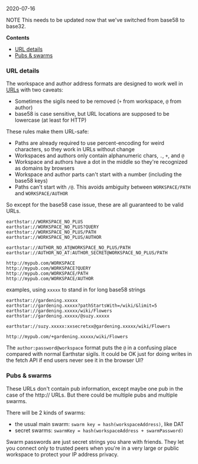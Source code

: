 2020-07-16

NOTE This needs to be updated now that we've switched from base58 to base32.

<!-- START doctoc generated TOC please keep comment here to allow auto update -->
<!-- DON'T EDIT THIS SECTION, INSTEAD RE-RUN doctoc TO UPDATE -->
**Contents**

- [URL details](#url-details)
- [Pubs & swarms](#pubs--swarms)

<!-- END doctoc generated TOC please keep comment here to allow auto update -->

### URL details

The workspace and author address formats are designed to work well in [URLs](https://tools.ietf.org/html/rfc3986) with two caveats:
* Sometimes the sigils need to be removed (`+` from workspace, `@` from author)
* base58 is case sensitive, but URL locations are supposed to be lowercase (at least for HTTP)

These rules make them URL-safe:
* Paths are already required to use percent-encoding for weird characters, so they work in URLs without change
* Workspaces and authors only contain alphanumeric chars, `.`, `+`, and `@`
* Workspace and authors have a dot in the middle so they're recognized as domains by browsers
* Workspace and author parts can't start with a number (including the base58 keys)
* Paths can't start with `/@`.  This avoids ambiguity between `WORKSPACE/PATH` and `WORKSPACE/AUTHOR`

So except for the base58 case issue, these are all guaranteed to be valid URLs.
```
earthstar://WORKSPACE_NO_PLUS
earthstar://WORKSPACE_NO_PLUS?QUERY
earthstar://WORKSPACE_NO_PLUS/PATH
earthstar://WORKSPACE_NO_PLUS/AUTHOR

earthstar://AUTHOR_NO_AT@WORKSPACE_NO_PLUS/PATH
earthstar://AUTHOR_NO_AT:AUTHOR_SECRET@WORKSPACE_NO_PLUS/PATH

http://mypub.com/WORKSPACE
http://mypub.com/WORKSPACE?QUERY
http://mypub.com/WORKSPACE/PATH
http://mypub.com/WORKSPACE/AUTHOR
```

examples, using `xxxxx` to stand in for long base58 strings

```
earthstar://gardening.xxxxx
earthstar://gardening.xxxxx?pathStartsWith=/wiki/&limit=5
earthstar://gardening.xxxxx/wiki/Flowers
earthstar://gardening.xxxxx/@suzy.xxxxx

earthstar://suzy.xxxxx:xxsecretxx@gardening.xxxxx/wiki/Flowers

http://mypub.com/+gardening.xxxxx/wiki/Flowers
```

The `author:password@workspace` format puts the `@` in a confusing place compared with normal Earthstar sigils.  It could be OK just for doing writes in the fetch API if end users never see it in the browser UI?


### Pubs & swarms

These URLs don't contain pub information, except maybe one pub in the case of the http:// URLs.  But there could be multiple pubs and multiple swarms.

There will be 2 kinds of swarms:
* the usual main swarm: `swarm key = hash(workspaceAddress)`, like DAT
* secret swarms: `swarmKey = hash(workspaceAddress + swarmPassword)`

Swarm passwords are just secret strings you share with friends.  They let you connect only to trusted peers when you're in a very large or public workspace to protect your IP address privacy.